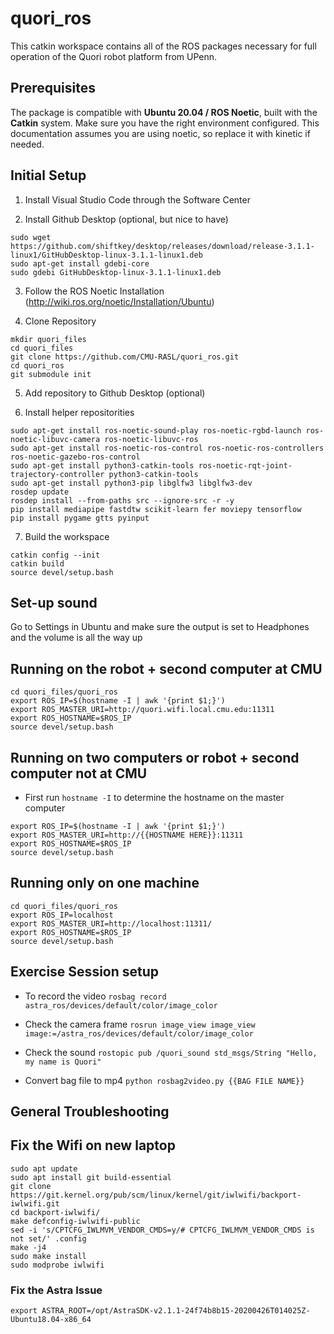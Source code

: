 # quori_ros

This catkin workspace contains all of the ROS packages necessary for full operation of the Quori robot platform from UPenn.

## Prerequisites

The package is compatible with **Ubuntu 20.04 / ROS Noetic**, built with the **Catkin** system. Make sure you have the right environment configured. This documentation assumes you are using noetic, so replace it with kinetic if needed.

## Initial Setup

1. Install Visual Studio Code through the Software Center

2. Install Github Desktop (optional, but nice to have)
```
sudo wget https://github.com/shiftkey/desktop/releases/download/release-3.1.1-linux1/GitHubDesktop-linux-3.1.1-linux1.deb
sudo apt-get install gdebi-core 
sudo gdebi GitHubDesktop-linux-3.1.1-linux1.deb
```

3. Follow the ROS Noetic Installation (http://wiki.ros.org/noetic/Installation/Ubuntu)

4. Clone Repository
```
mkdir quori_files
cd quori_files
git clone https://github.com/CMU-RASL/quori_ros.git
cd quori_ros
git submodule init
```

5. Add repository to Github Desktop (optional)

6. Install helper repositorities
```
sudo apt-get install ros-noetic-sound-play ros-noetic-rgbd-launch ros-noetic-libuvc-camera ros-noetic-libuvc-ros
sudo apt-get install ros-noetic-ros-control ros-noetic-ros-controllers ros-noetic-gazebo-ros-control
sudo apt-get install python3-catkin-tools ros-noetic-rqt-joint-trajectory-controller python3-catkin-tools
sudo apt-get install python3-pip libglfw3 libglfw3-dev
rosdep update
rosdep install --from-paths src --ignore-src -r -y
pip install mediapipe fastdtw scikit-learn fer moviepy tensorflow
pip install pygame gtts pyinput
```

7. Build the workspace
```
catkin config --init
catkin build
source devel/setup.bash
```
## Set-up sound
Go to Settings in Ubuntu and make sure the output is set to Headphones and the volume is all the way up


## Running on the robot + second computer at CMU
```
cd quori_files/quori_ros
export ROS_IP=$(hostname -I | awk '{print $1;}')
export ROS_MASTER_URI=http://quori.wifi.local.cmu.edu:11311 
export ROS_HOSTNAME=$ROS_IP
source devel/setup.bash
```

## Running on two computers or robot + second computer not at CMU
- First run `hostname -I` to determine the hostname on the master computer
```
export ROS_IP=$(hostname -I | awk '{print $1;}')
export ROS_MASTER_URI=http://{{HOSTNAME HERE}}:11311 
export ROS_HOSTNAME=$ROS_IP
source devel/setup.bash
```

## Running only on one machine
```
cd quori_files/quori_ros
export ROS_IP=localhost
export ROS_MASTER_URI=http://localhost:11311/ 
export ROS_HOSTNAME=$ROS_IP
source devel/setup.bash
```

## Exercise Session setup

- To record the video `rosbag record astra_ros/devices/default/color/image_color`

- Check the camera frame `rosrun image_view image_view image:=/astra_ros/devices/default/color/image_color`

- Check the sound `rostopic pub /quori_sound std_msgs/String "Hello, my name is Quori"`

- Convert bag file to mp4 `python rosbag2video.py {{BAG FILE NAME}}`

## General Troubleshooting

## Fix the Wifi on new laptop
```
sudo apt update
sudo apt install git build-essential
git clone https://git.kernel.org/pub/scm/linux/kernel/git/iwlwifi/backport-iwlwifi.git
cd backport-iwlwifi/
make defconfig-iwlwifi-public
sed -i 's/CPTCFG_IWLMVM_VENDOR_CMDS=y/# CPTCFG_IWLMVM_VENDOR_CMDS is not set/' .config
make -j4
sudo make install
sudo modprobe iwlwifi
```

### Fix the Astra Issue
`export ASTRA_ROOT=/opt/AstraSDK-v2.1.1-24f74b8b15-20200426T014025Z-Ubuntu18.04-x86_64`
